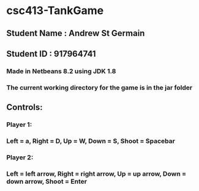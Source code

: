 # csc413-TankGame

## Student Name : Andrew St Germain
## Student ID : 917964741

### Made in Netbeans 8.2 using JDK 1.8
### The current working directory for the game is in the jar folder

## Controls:
### Player 1:
### Left = a, Right = D, Up = W, Down = S, Shoot = Spacebar
### Player 2:
### Left = left arrow, Right = right arrow, Up = up arrow, Down = down arrow, Shoot = Enter

